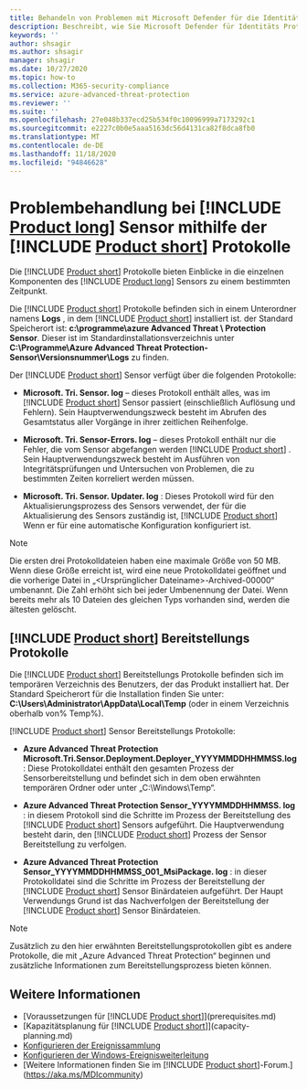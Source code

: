 ```yaml
---
title: Behandeln von Problemen mit Microsoft Defender für die Identität mithilfe der Protokolle
description: Beschreibt, wie Sie Microsoft Defender für Identitäts Protokolle verwenden können, um Probleme zu beheben.
keywords: ''
author: shsagir
ms.author: shsagir
manager: shsagir
ms.date: 10/27/2020
ms.topic: how-to
ms.collection: M365-security-compliance
ms.service: azure-advanced-threat-protection
ms.reviewer: ''
ms.suite: ''
ms.openlocfilehash: 27e048b337ecd25b534f0c10096999a7173292c1
ms.sourcegitcommit: e2227c0b0e5aaa5163dc56d4131ca82f8dca8fb0
ms.translationtype: MT
ms.contentlocale: de-DE
ms.lasthandoff: 11/18/2020
ms.locfileid: "94846628"
---
```

# <a name="troubleshooting-product-long-sensor-using-the-product-short-logs"></a>Problembehandlung bei [!INCLUDE [Product long](includes/product-long.md)] Sensor mithilfe der [!INCLUDE [Product short](includes/product-short.md)] Protokolle

Die [!INCLUDE [Product short](includes/product-short.md)] Protokolle bieten Einblicke in die einzelnen Komponenten des [!INCLUDE [Product long](includes/product-long.md)] Sensors zu einem bestimmten Zeitpunkt.

Die [!INCLUDE [Product short](includes/product-short.md)] Protokolle befinden sich in einem Unterordner namens **Logs** , in dem [!INCLUDE [Product short](includes/product-short.md)] installiert ist. der Standard Speicherort ist: **c:\programme\azure Advanced Threat \\ Protection Sensor**. Dieser ist im Standardinstallationsverzeichnis unter **C:\Programme\Azure Advanced Threat Protection-Sensor\Versionsnummer\Logs** zu finden.

Der [!INCLUDE [Product short](includes/product-short.md)] Sensor verfügt über die folgenden Protokolle:

- **Microsoft. Tri. Sensor. log** – dieses Protokoll enthält alles, was im [!INCLUDE [Product short](includes/product-short.md)] Sensor passiert (einschließlich Auflösung und Fehlern). Sein Hauptverwendungszweck besteht im Abrufen des Gesamtstatus aller Vorgänge in ihrer zeitlichen Reihenfolge.

- **Microsoft. Tri. Sensor-Errors. log** – dieses Protokoll enthält nur die Fehler, die vom Sensor abgefangen werden [!INCLUDE [Product short](includes/product-short.md)] . Sein Hauptverwendungszweck besteht im Ausführen von Integritätsprüfungen und Untersuchen von Problemen, die zu bestimmten Zeiten korreliert werden müssen.

- **Microsoft. Tri. Sensor. Updater. log** : Dieses Protokoll wird für den Aktualisierungsprozess des Sensors verwendet, der für die Aktualisierung des Sensors zuständig ist, [!INCLUDE [Product short](includes/product-short.md)] Wenn er für eine automatische Konfiguration konfiguriert ist.

> [!NOTE]
> Die ersten drei Protokolldateien haben eine maximale Größe von 50 MB. Wenn diese Größe erreicht ist, wird eine neue Protokolldatei geöffnet und die vorherige Datei in „&lt;Ursprünglicher Dateiname&gt;-Archived-00000“ umbenannt. Die Zahl erhöht sich bei jeder Umbenennung der Datei. Wenn bereits mehr als 10 Dateien des gleichen Typs vorhanden sind, werden die ältesten gelöscht.

## <a name="product-short-deployment-logs"></a>[!INCLUDE [Product short](includes/product-short.md)] Bereitstellungs Protokolle

Die [!INCLUDE [Product short](includes/product-short.md)] Bereitstellungs Protokolle befinden sich im temporären Verzeichnis des Benutzers, der das Produkt installiert hat. Der Standard Speicherort für die Installation finden Sie unter: **C:\Users\Administrator\AppData\Local\Temp** (oder in einem Verzeichnis oberhalb von% Temp%).

[!INCLUDE [Product short](includes/product-short.md)] Sensor Bereitstellungs Protokolle:

- **Azure Advanced Threat Protection Microsoft.Tri.Sensor.Deployment.Deployer_YYYYMMDDHHMMSS.log**: Diese Protokolldatei enthält den gesamten Prozess der Sensorbereitstellung und befindet sich in dem oben erwähnten temporären Ordner oder unter „C:\Windows\Temp“.

- **Azure Advanced Threat Protection Sensor_YYYYMMDDHHMMSS. log** : in diesem Protokoll sind die Schritte im Prozess der Bereitstellung des [!INCLUDE [Product short](includes/product-short.md)] Sensors aufgeführt. Die Hauptverwendung besteht darin, den [!INCLUDE [Product short](includes/product-short.md)] Prozess der Sensor Bereitstellung zu verfolgen.

- **Azure Advanced Threat Protection Sensor_YYYYMMDDHHMMSS_001_MsiPackage. log** : in dieser Protokolldatei sind die Schritte im Prozess der Bereitstellung der [!INCLUDE [Product short](includes/product-short.md)] Sensor Binärdateien aufgeführt. Der Haupt Verwendungs Grund ist das Nachverfolgen der Bereitstellung der [!INCLUDE [Product short](includes/product-short.md)] Sensor Binärdateien.

> [!NOTE]
> Zusätzlich zu den hier erwähnten Bereitstellungsprotokollen gibt es andere Protokolle, die mit „Azure Advanced Threat Protection“ beginnen und zusätzliche Informationen zum Bereitstellungsprozess bieten können.

## <a name="see-also"></a>Weitere Informationen

- [Voraussetzungen für [!INCLUDE [Product short](includes/product-short.md)]](prerequisites.md)
- [Kapazitätsplanung für [!INCLUDE [Product short](includes/product-short.md)]](capacity-planning.md)
- [Konfigurieren der Ereignissammlung](configure-event-collection.md)
- [Konfigurieren der Windows-Ereignisweiterleitung](configure-event-forwarding.md)
- [Weitere Informationen finden Sie im [!INCLUDE [Product short](includes/product-short.md)]-Forum.](https://aka.ms/MDIcommunity)
